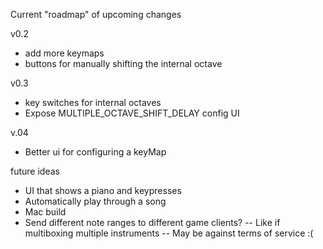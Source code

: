 Current "roadmap" of upcoming changes

v0.2

- add more keymaps
- buttons for manually shifting the internal octave

v0.3

- key switches for internal octaves
- Expose MULTIPLE_OCTAVE_SHIFT_DELAY config UI

v.04

- Better ui for configuring a keyMap

future ideas

- UI that shows a piano and keypresses
- Automatically play through a song
- Mac build
- Send different note ranges to different game clients?
  -- Like if multiboxing multiple instruments
  -- May be against terms of service :(
